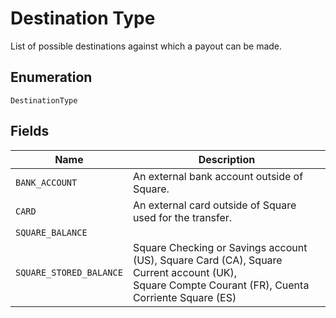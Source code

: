 
# Destination Type

List of possible destinations against which a payout can be made.

## Enumeration

`DestinationType`

## Fields

| Name | Description |
|  --- | --- |
| `BANK_ACCOUNT` | An external bank account outside of Square. |
| `CARD` | An external card outside of Square used for the transfer. |
| `SQUARE_BALANCE` |  |
| `SQUARE_STORED_BALANCE` | Square Checking or Savings account (US), Square Card (CA), Square Current account (UK),<br>Square Compte Courant (FR), Cuenta Corriente Square (ES) |

